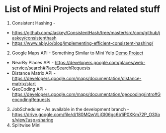 # List of Mini Projects and related stuff

1. Consistent Hashing - 
 - https://github.com/Jaskey/ConsistentHash/tree/master/src/com/github/jaskey/consistenthash
 - https://www.ably.io/blog/implementing-efficient-consistent-hashing/   
2. Google Maps API - Something Similar to Mini Yelp [Demo Project](https://github.com/neeraj11789/google-maps-demo)
 - NearBy Places API - https://developers.google.com/places/web-service/search#PlaceSearchRequests
 - Distance Matrix API - https://developers.google.com/maps/documentation/distance-matrix/start
 - GeoCoding API - https://developers.google.com/maps/documentation/geocoding/intro#GeocodingRequests
3. JobScheduler - As available in the development branch - https://drive.google.com/file/d/180MQwVLjGI06gc6b1iP0XKm72P_O3Xos/view?usp=sharing
4. Splitwise Mini 
